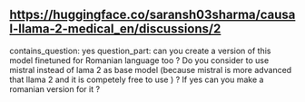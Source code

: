 ## https://huggingface.co/saransh03sharma/causal-llama-2-medical_en/discussions/2

contains_question: yes
question_part: can you create a version of this model finetuned for Romanian language too ?
Do you consider to use mistral instead of lama 2 as base model (because mistral is more advanced that llama 2 and it is competely free to use ) ?
If yes can you make a romanian version for it ?